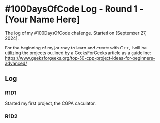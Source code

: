# #100DaysOfCode Log - Round 1 - [Your Name Here]

The log of my #100DaysOfCode challenge. Started on [September 27, 2024].

For the beginning of my journey to learn and create with C++, I will be utilizing the projects outlined by a GeeksForGeeks article as a guideline: <https://www.geeksforgeeks.org/top-50-cpp-project-ideas-for-beginners-advanced/>. 

## Log

### R1D1 
Started my first project, the CGPA calculator.

### R1D2
